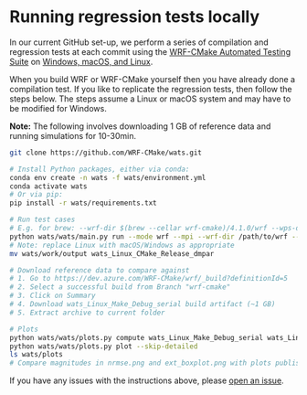 # Running regression tests locally

In our current GitHub set-up, we perform a series of compilation and regression tests at each commit using the [WRF-CMake Automated Testing Suite](https://github.com/WRF-CMake/wats) on [Windows, macOS, and Linux](https://dev.azure.com/WRF-CMake/wrf/_build).

When you build WRF or WRF-CMake yourself then you have already done a compilation test. If you like to replicate the regression tests, then follow the steps below. The steps assume a Linux or macOS system and may have to be modified for Windows.

**Note:** The following involves downloading 1 GB of reference data and running simulations for 10-30min.

```sh
git clone https://github.com/WRF-CMake/wats.git

# Install Python packages, either via conda:
conda env create -n wats -f wats/environment.yml
conda activate wats
# Or via pip:
pip install -r wats/requirements.txt

# Run test cases
# E.g. for brew: --wrf-dir $(brew --cellar wrf-cmake)/4.1.0/wrf --wps-dir $(brew --cellar wrf-cmake)/4.1.0/wps
python wats/wats/main.py run --mode wrf --mpi --wrf-dir /path/to/wrf --wps-dir /path/to/wps
# Note: replace Linux with macOS/Windows as appropriate
mv wats/work/output wats_Linux_CMake_Release_dmpar

# Download reference data to compare against
# 1. Go to https://dev.azure.com/WRF-CMake/wrf/_build?definitionId=5
# 2. Select a successful build from Branch "wrf-cmake"
# 3. Click on Summary
# 4. Download wats_Linux_Make_Debug_serial build artifact (~1 GB)
# 5. Extract archive to current folder

# Plots
python wats/wats/plots.py compute wats_Linux_Make_Debug_serial wats_Linux_CMake_Release_dmpar
python wats/wats/plots.py plot --skip-detailed
ls wats/plots
# Compare magnitudes in nrmse.png and ext_boxplot.png with plots published in JOSS paper.
```

If you have any issues with the instructions above, please [open an issue](https://github.com/WRF-CMake/wrf/issues/new).